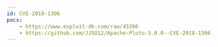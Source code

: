 ```yaml
---
id: CVE-2018-1306
pocs:
    - https://www.exploit-db.com/raw/45396
    - https://github.com/JJSO12/Apache-Pluto-3.0.0--CVE-2018-1306
---
```

